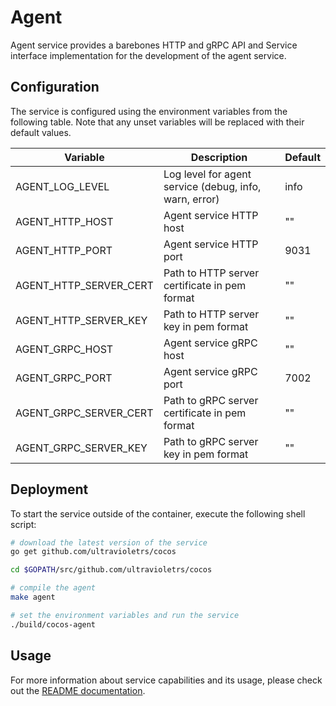 # Agent

Agent service provides a barebones HTTP and gRPC API and Service interface implementation for the development of the agent service.

## Configuration

The service is configured using the environment variables from the following table. Note that any unset variables will be replaced with their default values.

| Variable                 | Description                                            | Default                        |
| ------------------------ | ------------------------------------------------------ | ------------------------------ |
| AGENT_LOG_LEVEL          | Log level for agent service (debug, info, warn, error) | info                           |
| AGENT_HTTP_HOST          | Agent service HTTP host                                | ""                             |
| AGENT_HTTP_PORT          | Agent service HTTP port                                | 9031                           |
| AGENT_HTTP_SERVER_CERT   | Path to HTTP server certificate in pem format          | ""                             |
| AGENT_HTTP_SERVER_KEY    | Path to HTTP server key in pem format                  | ""                             |
| AGENT_GRPC_HOST          | Agent service gRPC host                                | ""                             |
| AGENT_GRPC_PORT          | Agent service gRPC port                                | 7002                           |
| AGENT_GRPC_SERVER_CERT   | Path to gRPC server certificate in pem format          | ""                             |
| AGENT_GRPC_SERVER_KEY    | Path to gRPC server key in pem format                  | ""                             |


## Deployment

To start the service outside of the container, execute the following shell script:

```bash
# download the latest version of the service
go get github.com/ultravioletrs/cocos

cd $GOPATH/src/github.com/ultravioletrs/cocos

# compile the agent
make agent

# set the environment variables and run the service
./build/cocos-agent
```

## Usage

For more information about service capabilities and its usage, please check out the [README documentation](../README.md).
